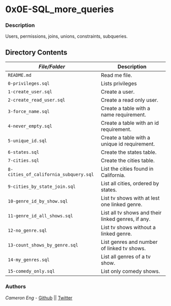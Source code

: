 # 0x0E-SQL_more_queries
### Description
Users, permissions, joins, unions, constraints, subqueries.

## Directory Contents

|   ***File/Folder***    |  **Description**                       |
|---------------|---------------------------------------|
| `README.md` |  Read me file. |
| `0-privileges.sql` | Lists privileges |
| `1-create_user.sql` | Create a user. |
| `2-create_read_user.sql` | Create a read only user. |
| `3-force_name.sql` | Create a table with a name requirement. |
| `4-never_empty.sql` | Create a table with an id requirement. |
| `5-unique_id.sql` | Create a table with a unique id requirement. |
| `6-states.sql` | Create the states table. |
| `7-cities.sql` | Create the cities table. |
| `8-cities_of_california_subquery.sql` | List the cities found in California. |
| `9-cities_by_state_join.sql` | List all cities, ordered by states. |
| `10-genre_id_by_show.sql` | List tv shows with at lest one linked genre. |
| `11-genre_id_all_shows.sql` | List all tv shows and their linked genres, if any. |
| `12-no_genre.sql` | List tv shows without a linked genre. |
| `13-count_shows_by_genre.sql` | List genres and number of linked tv shows. |
| `14-my_genres.sql` | List all genres of a tv show. |
| `15-comedy_only.sql` | List only comedy shows. |

### Authors
*Cameron Eng* - [Github](https://github.com/c_eng/) || [Twitter](https://twitter.com/c33Eng)
